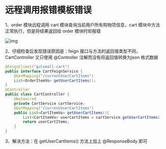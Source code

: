 # 远程调用报错模板错误

1、order 模块远程调用 cart 模块查询当前用户所有购物项信息，cart 模块中方法正常执行，但是将结果返回给 order 模块时却报错

![img](https://cdn.nlark.com/yuque/0/2023/png/2836791/1699847244455-d2fb1553-d9a3-4c4f-8071-bb095b6c85b1.png)

2、仔细检查后发现错误原因是：feign 接口与方法的返回值类型不同，CartController 又只使用 @Controller 注解而没有将返回值转换为json 格式数据

```java
@FeignClient("gulimall-cart")
public interface CartFeignService {
    @GetMapping("/currentUserCartItems")
    List<OrderItemVo> getUserCartItems();
}
@Controller
public class CartController {
    @Autowired
    private CartService cartService;
    @GetMapping("/currentUserCartItems")
    public List<CartItemVo> getUserCartItems(){
        List<CartItemVo> userCartItems = cartService.getUserCartItems();
        return userCartItems;
    }
}
```

3、解决方法：在 getUserCartItems() 方法上加上 @ResponseBody 即可